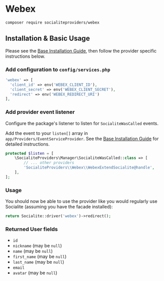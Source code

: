 # Webex

```bash
composer require socialiteproviders/webex
```

## Installation & Basic Usage

Please see the [Base Installation Guide](https://socialiteproviders.com/usage/), then follow the provider specific instructions below.

### Add configuration to `config/services.php`

```php
'webex' => [
  'client_id' => env('WEBEX_CLIENT_ID'),
  'client_secret' => env('WEBEX_CLIENT_SECRET'),
  'redirect' => env('WEBEX_REDIRECT_URI')
],
```

### Add provider event listener

Configure the package's listener to listen for `SocialiteWasCalled` events.

Add the event to your `listen[]` array in `app/Providers/EventServiceProvider`. See the [Base Installation Guide](https://socialiteproviders.com/usage/) for detailed instructions.

```php
protected $listen = [
    \SocialiteProviders\Manager\SocialiteWasCalled::class => [
        // ... other providers
        'SocialiteProviders\\Webex\\WebexExtendSocialite@handle',
    ],
];
```

### Usage

You should now be able to use the provider like you would regularly use Socialite (assuming you have the facade installed):

```php
return Socialite::driver('webex')->redirect();
```

### Returned User fields

- ``id``
- ``nickname`` (may be `null`)
- ``name`` (may be `null`)
- ``first_name`` (may be `null`)
- ``last_name`` (may be `null`)
- ``email``
- ``avatar`` (may be `null`)
